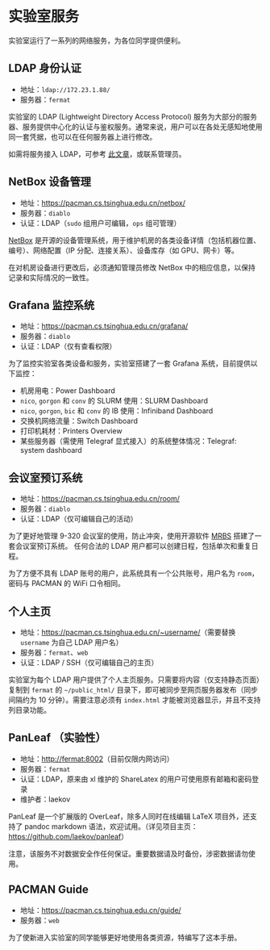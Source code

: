 # 实验室服务

实验室运行了一系列的网络服务，为各位同学提供便利。

## LDAP 身份认证

* 地址：`ldap://172.23.1.88/`
* 服务器：`fermat`

实验室的 LDAP (Lightweight Directory Access Protocol) 服务为大部分的服务器、服务提供中心化的认证与鉴权服务。通常来说，用户可以在各处无感知地使用同一套凭据，也可以在任何服务器上进行修改。

如需将服务接入 LDAP，可参考 [此文章](https://harrychen.xyz/2021/01/17/openldap-linux-auth/)，或联系管理员。

## NetBox 设备管理

* 地址：<https://pacman.cs.tsinghua.edu.cn/netbox/>
* 服务器：`diablo`
* 认证：LDAP（`sudo` 组用户可编辑，`ops` 组可管理）

[NetBox](https://netbox.readthedocs.io/en/stable/) 是开源的设备管理系统，用于维护机房的各类设备详情（包括机器位置、编号）、网络配置（IP 分配、连接关系）、设备库存（如 GPU、网卡）等。

在对机房设备进行更改后，必须通知管理员修改 NetBox 中的相应信息，以保持记录和实际情况的一致性。

## Grafana 监控系统

* 地址：<https://pacman.cs.tsinghua.edu.cn/grafana/>
* 服务器：`diablo`
* 认证：LDAP（仅有查看权限）

为了监控实验室各类设备和服务，实验室搭建了一套 Grafana 系统，目前提供以下监控：

* 机房用电：Power Dashboard
* `nico`, `gorgon` 和 `conv` 的 SLURM 使用：SLURM Dashboard
* `nico`, `gorgon`, `bic` 和 `conv` 的 IB 使用：Infiniband Dashboard
* 交换机网络流量：Switch Dashboard
* 打印机耗材：Printers Overview
* 某些服务器（需使用 Telegraf 显式接入）的系统整体情况：Telegraf: system dashboard

## 会议室预订系统

* 地址：<https://pacman.cs.tsinghua.edu.cn/room/>
* 服务器：`diablo`
* 认证：LDAP（仅可编辑自己的活动）

为了更好地管理 9-320 会议室的使用，防止冲突，使用开源软件 [MRBS](https://mrbs.sourceforge.io/) 搭建了一套会议室预订系统。
任何合法的 LDAP 用户都可以创建日程，包括单次和重复日程。

为了方便不具有 LDAP 账号的用户，此系统具有一个公共账号，用户名为 `room`，密码与 PACMAN 的 WiFi 口令相同。

## 个人主页

* 地址：<https://pacman.cs.tsinghua.edu.cn/~username/>（需要替换 `username` 为自己 LDAP 用户名）
* 服务器：`fermat`、`web`
* 认证：LDAP / SSH（仅可编辑自己的主页）

实验室为每个 LDAP 用户提供了个人主页服务。只需要将内容（仅支持静态页面）复制到 `fermat` 的 `~/public_html/` 目录下，即可被同步至网页服务器发布（同步间隔约为 10 分钟）。需要注意必须有 `index.html` 才能被浏览器显示，并且不支持列目录功能。

## PanLeaf （实验性）

* 地址：<http://fermat:8002>（目前仅限内网访问）
* 服务器：`fermat`
* 认证：LDAP，原来由 xl 维护的 ShareLatex 的用户可使用原有邮箱和密码登录
* 维护者：laekov

PanLeaf 是一个扩展版的 OverLeaf，除多人同时在线编辑 LaTeX 项目外，还支持了 pandoc markdown 语法，欢迎试用。（详见项目主页：<https://github.com/laekov/panleaf>）

注意，该服务不对数据安全作任何保证。重要数据请及时备份，涉密数据请勿使用。

## PACMAN Guide

* 地址：<https://pacman.cs.tsinghua.edu.cn/guide/>
* 服务器：`web`

为了使新进入实验室的同学能够更好地使用各类资源，特编写了这本手册。
